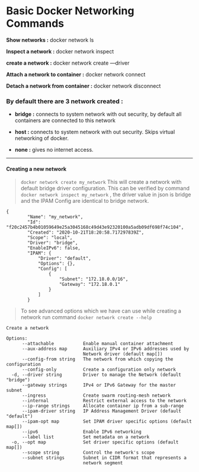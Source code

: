 
# Basic Docker Networking Commands

**Show networks :** docker network ls

  

**Inspect a network :** docker network inspect

  

**create a network :** docker network create —driver

  

**Attach a network to container :** docker network connect

  

**Detach a network from container :** docker network disconnect

  

### By default there are 3 network created :

- **bridge :** connects to system network with out security, by default all containers are connected to this network

  

- **host :** connects to system network with out security. Skips virtual networking of docker.

  

- **none :** gives no internet access.

  

---

  

#### Creating a new network
> `docker network create my_network` This will create a network with default bridge driver configuration. This can be verified  by command `docker network inspect my_network` , the driver value in json is bridge and the IPAM Config are identical to bridge network.
```
{
        "Name": "my_network",
        "Id": "f20c2457b4b01059649e25a3045168c49d43e92320100a5adb09df698f74c104",
        "Created": "2020-10-21T18:20:58.717297839Z",
        "Scope": "local",
        "Driver": "bridge",
        "EnableIPv6": false,
        "IPAM": {
            "Driver": "default",
            "Options": {},
            "Config": [
                {
                    "Subnet": "172.18.0.0/16",
                    "Gateway": "172.18.0.1"
                }
            ]
        }
```
> To see advanced options which we have can use while creating a network run command `docker network create --help`
```
Create a network

Options:
      --attachable           Enable manual container attachment
      --aux-address map      Auxiliary IPv4 or IPv6 addresses used by
                             Network driver (default map[])
      --config-from string   The network from which copying the configuration
      --config-only          Create a configuration only network
  -d, --driver string        Driver to manage the Network (default "bridge")
      --gateway strings      IPv4 or IPv6 Gateway for the master subnet
      --ingress              Create swarm routing-mesh network
      --internal             Restrict external access to the network
      --ip-range strings     Allocate container ip from a sub-range
      --ipam-driver string   IP Address Management Driver (default "default")
      --ipam-opt map         Set IPAM driver specific options (default map[])
      --ipv6                 Enable IPv6 networking
      --label list           Set metadata on a network
  -o, --opt map              Set driver specific options (default map[])
      --scope string         Control the network's scope
      --subnet strings       Subnet in CIDR format that represents a
                             network segment
```